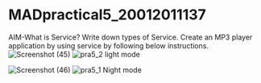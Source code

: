 # MADpractical5_20012011137
AIM-What is Service? Write down types of Service. Create an MP3 player application by using service by following below instructions.
![Screenshot (45)](https://user-images.githubusercontent.com/110656617/192154563-dde168da-97e7-4061-b949-b7448384e68d.png)
![pra5_2](https://user-images.githubusercontent.com/110656617/196022537-ab617e82-45a3-491c-9ee0-4339c9d26cae.png)
light mode

![Screenshot (46)](https://user-images.githubusercontent.com/110656617/196022561-7e3b7d25-630d-48f5-a3a8-2219f72a6ef6.png)
![pra5_1](https://user-images.githubusercontent.com/110656617/196022606-5680f6fa-ce7a-4396-9c93-b1deced9ffae.png)
Night mode
